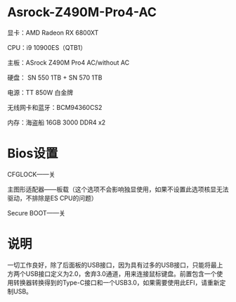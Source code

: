 # Asrock-Z490M-Pro4-AC

显卡：AMD Radeon RX 6800XT

CPU：i9 10900ES（QTB1）

主板：ASrock Z490M Pro4 AC/without AC

硬盘： SN 550 1TB + SN 570 1TB

电源：TT 850W 白金牌

无线网卡和蓝牙：BCM94360CS2

内存：海盗船 16GB 3000 DDR4 x2

# Bios设置

CFGLOCK——关

主图形适配器——板载（这个选项不会影响独显使用，如果不设置此选项核显无法驱动，不排除是ES CPU的问题）

Secure BOOT——关

# 说明

一切工作良好，除了后面板的USB接口，因为具有过多的USB接口，只能将最上方两个USB接口定义为2.0，舍弃3.0通道，用来连接鼠标键盘。前置包含一个使用转换器转换得到的Type-C接口和一个USB3.0，如果需要使用此EFI，请重新定制USB。
